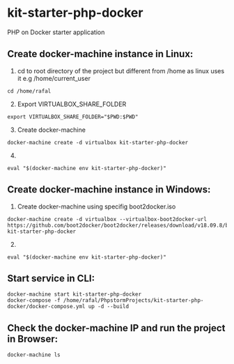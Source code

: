  # kit-starter-php-docker
 PHP on Docker starter application

## Create docker-machine instance in Linux:
1. cd to root directory of the project but different from /home as linux uses it e.g /home/current_user
```
cd /home/rafal
```
2. Export VIRTUALBOX_SHARE_FOLDER
```
export VIRTUALBOX_SHARE_FOLDER="$PWD:$PWD"
```
3. Create docker-machine
```
docker-machine create -d virtualbox kit-starter-php-docker
```
4.
```
eval "$(docker-machine env kit-starter-php-docker)"
```

## Create docker-machine instance in Windows:
1. Create docker-machine using specifig boot2docker.iso
```
docker-machine create -d virtualbox --virtualbox-boot2docker-url https://github.com/boot2docker/boot2docker/releases/download/v18.09.8/boot2docker.iso kit-starter-php-docker
```
2.
```
eval "$(docker-machine env kit-starter-php-docker)"
```

 ## Start service in CLI:
 ```
docker-machine start kit-starter-php-docker
docker-compose -f /home/rafal/PhpstormProjects/kit-starter-php-docker/docker-compose.yml up -d --build
```
 
 ## Check the docker-machine IP and run the project in Browser:
 ```
 docker-machine ls
 ```
 
